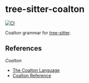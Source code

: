 # tree-sitter-coalton

[![CI][ci]](https://github.com/jbouwman/tree-sitter-coalton/actions/workflows/ci.yml)

Coalton grammar for [tree-sitter](https://github.com/tree-sitter/tree-sitter).

## References

_Coalton_

- [The Coalton Language](https://coalton-lang.github.io/about/)
- [Coalton Reference](https://coalton-lang.github.io/reference/)

[ci]: https://img.shields.io/github/actions/workflow/status/jbouwman/tree-sitter-coalton/ci.yml?logo=github&label=CI
